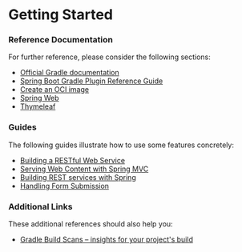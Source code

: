# Getting Started

### Reference Documentation
For further reference, please consider the following sections:

* [Official Gradle documentation](https://docs.gradle.org)
* [Spring Boot Gradle Plugin Reference Guide](https://docs.spring.io/spring-boot/docs/3.0.7/gradle-plugin/reference/html/)
* [Create an OCI image](https://docs.spring.io/spring-boot/docs/3.0.7/gradle-plugin/reference/html/#build-image)
* [Spring Web](https://docs.spring.io/spring-boot/docs/3.0.7/reference/htmlsingle/#web)
* [Thymeleaf](https://docs.spring.io/spring-boot/docs/3.0.7/reference/htmlsingle/#web.servlet.spring-mvc.template-engines)

### Guides
The following guides illustrate how to use some features concretely:

* [Building a RESTful Web Service](https://spring.io/guides/gs/rest-service/)
* [Serving Web Content with Spring MVC](https://spring.io/guides/gs/serving-web-content/)
* [Building REST services with Spring](https://spring.io/guides/tutorials/rest/)
* [Handling Form Submission](https://spring.io/guides/gs/handling-form-submission/)

### Additional Links
These additional references should also help you:

* [Gradle Build Scans – insights for your project's build](https://scans.gradle.com#gradle)

